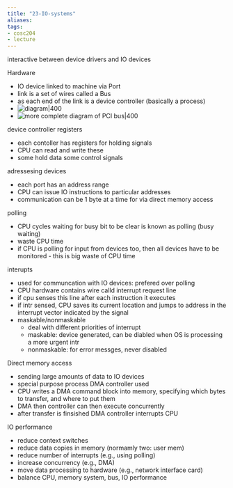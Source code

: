 ```yaml
---
title: "23-IO-systems"
aliases: 
tags: 
- cosc204
- lecture
---
```


interactive between device drivers and IO devices

Hardware
- IO device linked to machine via Port
- link is a set of wires called a Bus
- as each end of the link is a device controller (basically a process)
- ![diagram|400](https://i.imgur.com/qnmTxrb.png)
- ![more complete diagram of PCI bus|400](https://i.imgur.com/fbJqpwr.png)

device controller registers
- each contoller has registers for holding signals
- CPU can read and write these
- some hold data some control signals

adressesing devices
- each port has an address range
- CPU can issue IO instructions to particular addresses
- communication can be 1 byte at a time for via direct memory access

polling
- CPU cycles waiting for busy bit to be clear is known as polling (busy waiting)
- waste CPU time
- if CPU is polling for input from devices too, then all devices have to be monitored - this is big waste of CPU time

interupts
- used for communcation with IO devices: prefered over polling
- CPU hardware contains wire calld interrupt request line
- if cpu senses this line after each instruction it executes
- if intr sensed, CPU saves its current location and jumps to address in the interrupt vector indicated by the signal
- maskable/nonmaskable
	- deal with different priorities of interrupt
	- maskable: device generated, can be diabled when OS is processing a more urgent intr
	- nonmaskable: for error messges, never disabled

Direct memory access
- sending large amounts of data to IO devices
- special purpose process DMA controller used
- CPU writes a DMA command block into memory, specifying which bytes to transfer, and where to put them
- DMA then controller can then execute concurrently
- after transfer is finsished DMA controller interrupts CPU

IO performance
- reduce context switches
- reduce data copies in memory (normamly two: user mem)
- reduce number of interrupts (e.g., using polling)
- increase concurrency (e.g., DMA)
- move data processing to hardware (e.g., network interface card)
- balance CPU, memory system, bus, IO performance